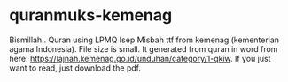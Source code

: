 # quranmuks-kemenag
Bismillah..
Quran using LPMQ Isep Misbah ttf from kemenag (kementerian agama Indonesia).
File size is small. It generated from quran in word from here:
https://lajnah.kemenag.go.id/unduhan/category/1-qkiw. If you just want to read, just download the pdf.
